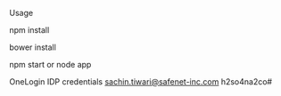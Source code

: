 Usage

npm install

bower install

npm start or node app

OneLogin IDP credentials
sachin.tiwari@safenet-inc.com
h2so4na2co#

